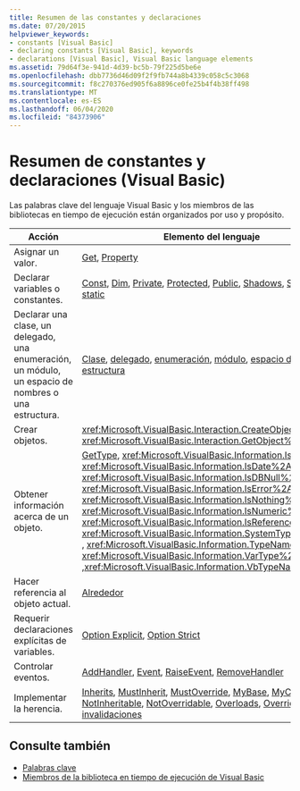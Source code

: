 ```yaml
---
title: Resumen de las constantes y declaraciones
ms.date: 07/20/2015
helpviewer_keywords:
- constants [Visual Basic]
- declaring constants [Visual Basic], keywords
- declarations [Visual Basic], Visual Basic language elements
ms.assetid: 79d64f3e-941d-4d39-bc5b-79f225d5be6e
ms.openlocfilehash: dbb7736d46d09f2f9fb744a8b4339c058c5c3068
ms.sourcegitcommit: f8c270376ed905f6a8896ce0fe25b4f4b38ff498
ms.translationtype: MT
ms.contentlocale: es-ES
ms.lasthandoff: 06/04/2020
ms.locfileid: "84373906"
---
```

# <a name="declarations-and-constants-summary-visual-basic"></a>Resumen de constantes y declaraciones (Visual Basic)
Las palabras clave del lenguaje Visual Basic y los miembros de las bibliotecas en tiempo de ejecución están organizados por uso y propósito.  
  
|Acción|Elemento del lenguaje|  
|------------|----------------------|  
|Asignar un valor.|[Get](../statements/get-statement.md), [Property](../statements/property-statement.md)|  
|Declarar variables o constantes.|[Const](../statements/const-statement.md), [Dim](../statements/dim-statement.md), [Private](../modifiers/private.md), [Protected](../modifiers/protected.md), [Public](../modifiers/public.md), [Shadows](../modifiers/shadows.md), [Shared](../modifiers/shared.md)y [static](../modifiers/static.md)|  
|Declarar una clase, un delegado, una enumeración, un módulo, un espacio de nombres o una estructura.|[Clase](../statements/class-statement.md), [delegado](../statements/delegate-statement.md), [enumeración](../statements/enum-statement.md), [módulo](../statements/module-statement.md), [espacio de nombres](../statements/namespace-statement.md), [estructura](../statements/structure-statement.md)|  
|Crear objetos.|<xref:Microsoft.VisualBasic.Interaction.CreateObject%2A>, <xref:Microsoft.VisualBasic.Interaction.GetObject%2A> , [Nuevo](../operators/new-operator.md)|  
|Obtener información acerca de un objeto.|[GetType](../operators/gettype-operator.md), <xref:Microsoft.VisualBasic.Information.IsArray%2A> , <xref:Microsoft.VisualBasic.Information.IsDate%2A> , <xref:Microsoft.VisualBasic.Information.IsDBNull%2A> , <xref:Microsoft.VisualBasic.Information.IsError%2A> , <xref:Microsoft.VisualBasic.Information.IsNothing%2A> , <xref:Microsoft.VisualBasic.Information.IsNumeric%2A> , <xref:Microsoft.VisualBasic.Information.IsReference%2A> , <xref:Microsoft.VisualBasic.Information.SystemTypeName%2A> , <xref:Microsoft.VisualBasic.Information.TypeName%2A> , <xref:Microsoft.VisualBasic.Information.VarType%2A> ,<xref:Microsoft.VisualBasic.Information.VbTypeName%2A>|  
|Hacer referencia al objeto actual.|[Alrededor](../../programming-guide/program-structure/me-my-mybase-and-myclass.md)|  
|Requerir declaraciones explícitas de variables.|[Option Explicit](../statements/option-explicit-statement.md), [Option Strict](../statements/option-strict-statement.md)|  
|Controlar eventos.|[AddHandler](../statements/addhandler-statement.md), [Event](../statements/event-statement.md), [RaiseEvent](../statements/raiseevent-statement.md), [RemoveHandler](../statements/removehandler-statement.md)|  
|Implementar la herencia.|[Inherits](../statements/inherits-statement.md), [MustInherit](../modifiers/mustinherit.md), [MustOverride](../modifiers/mustoverride.md), [MyBase](../../programming-guide/language-features/objects-and-classes/inheritance-basics.md), [MyClass](../../programming-guide/language-features/objects-and-classes/inheritance-basics.md), [New](../operators/new-operator.md), [NotInheritable](../modifiers/notinheritable.md), [NotOverridable](../modifiers/notoverridable.md), [Overloads](../modifiers/overloads.md), [Overridable](../modifiers/overridable.md), [invalidaciones](../modifiers/overrides.md)|  
  
## <a name="see-also"></a>Consulte también

- [Palabras clave](index.md)
- [Miembros de la biblioteca en tiempo de ejecución de Visual Basic](../runtime-library-members.md)
